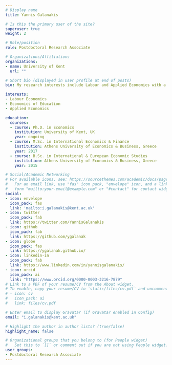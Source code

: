 ```yaml
---
# Display name
title: Yannis Galanakis

# Is this the primary user of the site?
superuser: true
weight: 2

# Role/position
role: Postdoctoral Research Associate

# Organizations/Affiliations
organizations:
- name: University of Kent
  url: ""

# Short bio (displayed in user profile at end of posts)
bio: My research interests include Labour and Applied Economics with a focus on gender and mismatch issues. 

interests:
- Labour Economics
- Economics of Education
- Applied Economics

education:
  courses:
  - course: Ph.D. in Economics
    institution: University of Kent, UK
    year: ongoing
  - course: M.Sc. in International Economics & Finance
    institution: Athens University of Economics & Business, Greece
    year: 2017
  - course: B.Sc. in International & European Economic Studies
    institution: Athens University of Economics & Business, Greece
    year: 2015

# Social/Academic Networking
# For available icons, see: https://sourcethemes.com/academic/docs/page-builder/#icons
#   For an email link, use "fas" icon pack, "envelope" icon, and a link in the
#   form "mailto:your-email@example.com" or "#contact" for contact widget.
social:
- icon: envelope
  icon_pack: fas
  link: 'mailto:i.galanakis@kent.ac.uk'
- icon: twitter
  icon_pack: fab
  link: https://twitter.com/YannisGalanakis
- icon: github
  icon_pack: fab
  link: https://github.com/ygalanak
- icon: globe
  icon_pack: fas
  link: https://ygalanak.github.io/ 
- icon: linkedin-in
  icon_pack: fab
  link: https://www.linkedin.com/in/yannisgalanakis/
- icon: orcid
  icon_pack: ai
  link: "https://www.orcid.org/0000-0003-3216-7879"
# Link to a PDF of your resume/CV from the About widget.
# To enable, copy your resume/CV to `static/files/cv.pdf` and uncomment the lines below.
# - icon: cv
#   icon_pack: ai
#   link: files/cv.pdf

# Enter email to display Gravatar (if Gravatar enabled in Config)
email: "i.galanakis@kent.ac.uk"

# Highlight the author in author lists? (true/false)
highlight_name: false

# Organizational groups that you belong to (for People widget)
#   Set this to `[]` or comment out if you are not using People widget.
user_groups:
- Postdoctoral Research Associate
---
```


 


